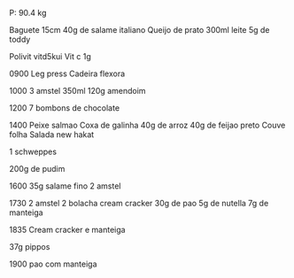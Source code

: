 P: 90.4 kg

Baguete 15cm
40g de salame italiano
Queijo de prato
300ml leite
5g de toddy

Polivit 
vitd5kui
Vit c 1g

0900
Leg press
Cadeira flexora

1000
3 amstel 350ml
120g amendoim 

1200
7 bombons de 
chocolate

1400
Peixe salmao
Coxa de galinha 
40g de arroz
40g de feijao preto
Couve folha
Salada new hakat

1 schweppes

200g de pudim

1600
35g salame fino
2 amstel

1730
2 amstel
2 bolacha cream cracker
30g de pao
5g de nutella
7g de manteiga

1835
Cream cracker e manteiga

37g pippos

1900
pao com manteiga
